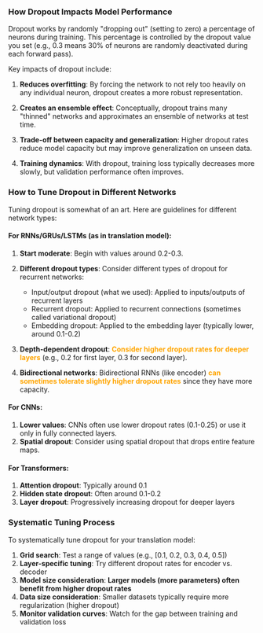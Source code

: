### How Dropout Impacts Model Performance

Dropout works by randomly "dropping out" (setting to zero) a percentage of neurons during training. This percentage is controlled by the dropout value you set (e.g., 0.3 means 30% of neurons are randomly deactivated during each forward pass).

Key impacts of dropout include:

1. **Reduces overfitting**: By forcing the network to not rely too heavily on any individual neuron, dropout creates a more robust representation.

2. **Creates an ensemble effect**: Conceptually, dropout trains many "thinned" networks and approximates an ensemble of networks at test time.

3. **Trade-off between capacity and generalization**: Higher dropout rates reduce model capacity but may improve generalization on unseen data.

4. **Training dynamics**: With dropout, training loss typically decreases more slowly, but validation performance often improves.


### How to Tune Dropout in Different Networks

Tuning dropout is somewhat of an art. Here are guidelines for different network types: 

#### For RNNs/GRUs/LSTMs (as in translation model): 
1. **Start moderate**: Begin with values around 0.2-0.3.

2. **Different dropout types**: Consider different types of dropout for recurrent networks:
   - Input/output dropout (what we used): Applied to inputs/outputs of recurrent layers
   - Recurrent dropout: Applied to recurrent connections (sometimes called variational dropout)
   - Embedding dropout: Applied to the embedding layer (typically lower, around 0.1-0.2)

1. **Depth-dependent dropout**: <b><mark style="background: transparent; color: orange">Consider higher dropout rates for deeper layers</mark></b> (e.g., 0.2 for first layer, 0.3 for second layer).

2. **Bidirectional networks**: Bidirectional RNNs (like encoder) <b><mark style="background: transparent; color: orange">can sometimes tolerate slightly higher dropout rates</mark></b> since they have more capacity.  

#### For CNNs:

1. **Lower values**: CNNs often use lower dropout rates (0.1-0.25) or use it only in fully connected layers.
2. **Spatial dropout**: Consider using spatial dropout that drops entire feature maps.

#### For Transformers:

1. **Attention dropout**: Typically around 0.1
2. **Hidden state dropout**: Often around 0.1-0.2
3. **Layer dropout**: Progressively increasing dropout for deeper layers

### Systematic Tuning Process

To systematically tune dropout for your translation model:

1. **Grid search**: Test a range of values (e.g., [0.1, 0.2, 0.3, 0.4, 0.5])
2. **Layer-specific tuning**: Try different dropout rates for encoder vs. decoder
3. **Model size consideration**: **Larger models (more parameters) often benefit from higher dropout rates**
4. **Data size consideration**: Smaller datasets typically require more regularization (higher dropout)
5. **Monitor validation curves**: Watch for the gap between training and validation loss  
